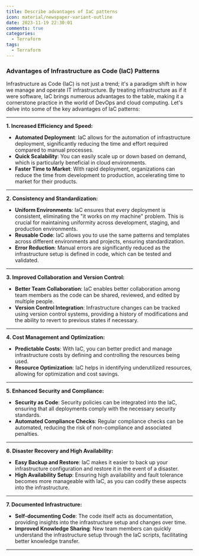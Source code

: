 ```yaml
---
title: Describe advantages of IaC patterns
icon: material/newspaper-variant-outline
date: 2023-11-19 22:30:01
comments: true
categories:
  - Terraform
tags:
  - Terraform
---
```


### Advantages of Infrastructure as Code (IaC) Patterns

Infrastructure as Code (IaC) is not just a trend; it's a paradigm shift in how we manage and operate IT infrastructure. By treating infrastructure as if it were software, IaC brings numerous advantages to the table, making it a cornerstone practice in the world of DevOps and cloud computing. Let's delve into some of the key advantages of IaC patterns:

---

**1. **Increased Efficiency and Speed**:**

- **Automated Deployment**: IaC allows for the automation of infrastructure deployment, significantly reducing the time and effort required compared to manual processes.
- **Quick Scalability**: You can easily scale up or down based on demand, which is particularly beneficial in cloud environments.
- **Faster Time to Market**: With rapid deployment, organizations can reduce the time from development to production, accelerating time to market for their products.

---

**2. **Consistency and Standardization**:**

- **Uniform Environments**: IaC ensures that every deployment is consistent, eliminating the "it works on my machine" problem. This is crucial for maintaining uniformity across development, staging, and production environments.
- **Reusable Code**: IaC allows you to use the same patterns and templates across different environments and projects, ensuring standardization.
- **Error Reduction**: Manual errors are significantly reduced as the infrastructure setup is defined in code, which can be tested and validated.

---

**3. **Improved Collaboration and Version Control**:**

- **Better Team Collaboration**: IaC enables better collaboration among team members as the code can be shared, reviewed, and edited by multiple people.
- **Version Control Integration**: Infrastructure changes can be tracked using version control systems, providing a history of modifications and the ability to revert to previous states if necessary.

---

**4. **Cost Management and Optimization**:**

- **Predictable Costs**: With IaC, you can better predict and manage infrastructure costs by defining and controlling the resources being used.
- **Resource Optimization**: IaC helps in identifying underutilized resources, allowing for optimization and cost savings.

---

**5. **Enhanced Security and Compliance**:**

- **Security as Code**: Security policies can be integrated into the IaC, ensuring that all deployments comply with the necessary security standards.
- **Automated Compliance Checks**: Regular compliance checks can be automated, reducing the risk of non-compliance and associated penalties.

---

**6. **Disaster Recovery and High Availability**:**

- **Easy Backup and Restore**: IaC makes it easier to back up your infrastructure configuration and restore it in the event of a disaster.
- **High Availability Setup**: Ensuring high availability and fault tolerance becomes more manageable with IaC, as you can codify these aspects into the infrastructure.

---

**7. **Documented Infrastructure**:**

- **Self-documenting Code**: The code itself acts as documentation, providing insights into the infrastructure setup and changes over time.
- **Improved Knowledge Sharing**: New team members can quickly understand the infrastructure setup through the IaC scripts, facilitating better knowledge transfer.

---
